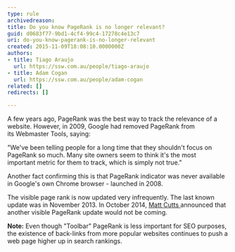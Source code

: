 ```yaml
---
type: rule
archivedreason: 
title: Do you know PageRank is no longer relevant?
guid: d0683f77-9bd1-4cf4-99c4-17278c4e13c7
uri: do-you-know-pagerank-is-no-longer-relevant
created: 2015-11-09T18:08:10.0000000Z
authors:
- title: Tiago Araujo
  url: https://ssw.com.au/people/tiago-araujo
- title: Adam Cogan
  url: https://ssw.com.au/people/adam-cogan
related: []
redirects: []

---
```



<p>A few years ago, PageRank was the best way to&#160;track the relevance of a website. However, in&#160;2009, Google&#160;had removed PageRank from its&#160;Webmaster Tools, saying&#58;</p><p class="ssw15-rteElement-Reference">&quot;We've been telling people for a long time that they shouldn't focus on PageRank so much. Many site owners seem to think it's the most important&#160;metric&#160;for them to track, which is simply not true.&quot;</p><p>Another fact confirming​ this is that&#160;PageRank indicator was never available in Google's own&#160;Chrome&#160;browser -&#160;launched in 2008.</p><p>The visible page rank is now&#160;updated very infrequently. The last known update was in November 2013. In October 2014, <a href="/www.mattcutts.com/">Matt Cutts </a> announced that another visible PageRank update would not be coming.</p><p><b>Note&#58;</b> Even though &quot;Toolbar&quot; PageRank is less important for&#160;SEO&#160;purposes, the existence of back-links from more popular websites continues to push a web page&#160;higher up in search rankings.<br></p>
<br><excerpt class='endintro'></excerpt><br>




